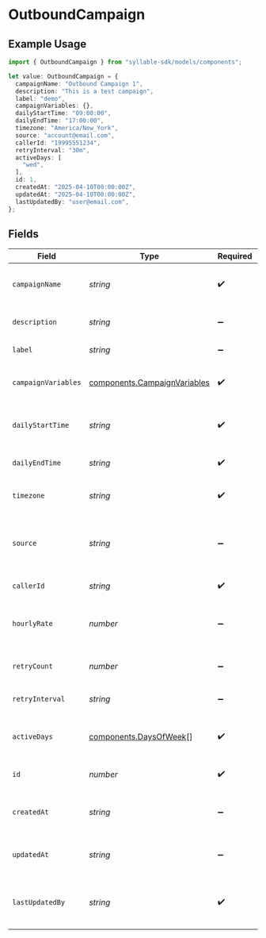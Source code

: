 # OutboundCampaign

## Example Usage

```typescript
import { OutboundCampaign } from "syllable-sdk/models/components";

let value: OutboundCampaign = {
  campaignName: "Outbound Campaign 1",
  description: "This is a test campaign",
  label: "demo",
  campaignVariables: {},
  dailyStartTime: "09:00:00",
  dailyEndTime: "17:00:00",
  timezone: "America/New_York",
  source: "account@email.com",
  callerId: "19995551234",
  retryInterval: "30m",
  activeDays: [
    "wed",
  ],
  id: 1,
  createdAt: "2025-04-10T00:00:00Z",
  updatedAt: "2025-04-10T00:00:00Z",
  lastUpdatedBy: "user@email.com",
};
```

## Fields

| Field                                                                        | Type                                                                         | Required                                                                     | Description                                                                  | Example                                                                      |
| ---------------------------------------------------------------------------- | ---------------------------------------------------------------------------- | ---------------------------------------------------------------------------- | ---------------------------------------------------------------------------- | ---------------------------------------------------------------------------- |
| `campaignName`                                                               | *string*                                                                     | :heavy_check_mark:                                                           | Human readable name of campaign                                              | Outbound Campaign 1                                                          |
| `description`                                                                | *string*                                                                     | :heavy_minus_sign:                                                           | Description of campaign                                                      | This is a test campaign                                                      |
| `label`                                                                      | *string*                                                                     | :heavy_minus_sign:                                                           | Label for campaign                                                           | test                                                                         |
| `campaignVariables`                                                          | [components.CampaignVariables](../../models/components/campaignvariables.md) | :heavy_check_mark:                                                           | Variables for campaign                                                       | {<br/>"key": "value",<br/>"key2": "value2"<br/>}                             |
| `dailyStartTime`                                                             | *string*                                                                     | :heavy_check_mark:                                                           | Start time of campaign each day                                              | 09:00:00                                                                     |
| `dailyEndTime`                                                               | *string*                                                                     | :heavy_check_mark:                                                           | End time of campaign each day                                                | 17:00:00                                                                     |
| `timezone`                                                                   | *string*                                                                     | :heavy_check_mark:                                                           | Timezone of campaign                                                         | America/New_York                                                             |
| `source`                                                                     | *string*                                                                     | :heavy_minus_sign:                                                           | Source phone number, email, or SMS number                                    | +19032900844                                                                 |
| `callerId`                                                                   | *string*                                                                     | :heavy_check_mark:                                                           | Caller ID for call                                                           | 19995551234                                                                  |
| `hourlyRate`                                                                 | *number*                                                                     | :heavy_minus_sign:                                                           | Target number of outreach calls per hour                                     | 25                                                                           |
| `retryCount`                                                                 | *number*                                                                     | :heavy_minus_sign:                                                           | Number of retries per target                                                 | 1                                                                            |
| `retryInterval`                                                              | *string*                                                                     | :heavy_minus_sign:                                                           | How long to wait before retrying                                             | 30m                                                                          |
| `activeDays`                                                                 | [components.DaysOfWeek](../../models/components/daysofweek.md)[]             | :heavy_check_mark:                                                           | Days of the week when campaign is active                                     | ["mon", "tue", "wed", "thu", "fri"]                                          |
| `id`                                                                         | *number*                                                                     | :heavy_check_mark:                                                           | Unique ID for campaign                                                       | 1                                                                            |
| `createdAt`                                                                  | *string*                                                                     | :heavy_minus_sign:                                                           | Timestamp of campaign creation                                               | 2025-04-10T00:00:00Z                                                         |
| `updatedAt`                                                                  | *string*                                                                     | :heavy_minus_sign:                                                           | Timestamp of campaign update                                                 | 2025-04-10T00:00:00Z                                                         |
| `lastUpdatedBy`                                                              | *string*                                                                     | :heavy_check_mark:                                                           | Email of user who last updated campaign                                      | user@email.com                                                               |